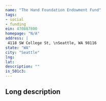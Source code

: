 ```yaml
---
name: "The Hand Foundation Endowment Fund"
tags:
- social
- funding
ein: 470887800
homepage: "N/A"
address: |
 4118 SW College St, \nSeattle, WA 98116
state: "WA"
city: "Seattle"
lng: 
lat: 
description: ""
is_501c3: 
---
```


## Long description


